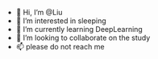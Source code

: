 - 👋 Hi, I’m @Liu
- 👀 I’m interested in sleeping
- 🌱 I’m currently learning DeepLearning
- 💞️ I’m looking to collaborate on the study
- 📫 please do not reach me 

<!---
ShovelPar/ShovelPar is a ✨ special ✨ repository because its `README.md` (this file) appears on your GitHub profile.
You can click the Preview link to take a look at your changes.
--->
